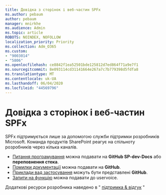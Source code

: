 ```yaml
---
title: Довідка з сторінок і веб-частин SPFx
ms.author: pebaum
author: pebaum
manager: mnirkhe
ms.audience: Admin
ms.topic: article
ROBOTS: NOINDEX, NOFOLLOW
localization_priority: Priority
ms.collection: Adm_O365
ms.custom:
- "9003014"
- "5806"
ms.openlocfilehash: ce8842f1ea52501bde125812d7ed864f71a9e7f1
ms.sourcegitcommit: 8e093114cd31141664e267a7c7b779398d5fdfa8
ms.translationtype: MT
ms.contentlocale: uk-UA
ms.lasthandoff: 06/04/2020
ms.locfileid: "44569796"
---
```

# <a name="help-with-spfx-pages-and-web-parts"></a>Довідка з сторінок і веб-частин SPFx

SPFx підтримується лише за допомогою служби підтримки розробників Microsoft. Команда продуктів SharePoint реагує на спільноту розробників через кілька каналів.

- [Питання програмування](https://docs.microsoft.com/sharepoint/dev/support-feedback#programming-questions) можна подавати на **GitHub SP-dev-Docs** або **переповнення стека**.
- [Помилки документації](https://docs.microsoft.com/sharepoint/dev/support-feedback#documentation-bugs) можна подавати на **GitHub**.
- [Приклади вад застосування](https://docs.microsoft.com/sharepoint/dev/support-feedback#sample-application-bugs) можуть бути представлені **GitHub**.
- [Запити на функцію](https://docs.microsoft.com/sharepoint/dev/support-feedback#feature-requests) можна подавати до uservoice.

Додаткові ресурси розробника наведено в " [підтримка & відгук](https://docs.microsoft.com/sharepoint/dev/support-feedback) "